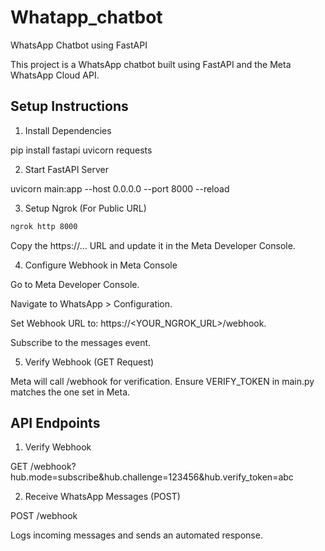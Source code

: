 # Whatapp_chatbot

WhatsApp Chatbot using FastAPI

This project is a WhatsApp chatbot built using FastAPI and the Meta WhatsApp Cloud API.

## Setup Instructions

1. Install Dependencies

pip install fastapi uvicorn requests

2. Start FastAPI Server

uvicorn main:app --host 0.0.0.0 --port 8000 --reload

3. Setup Ngrok (For Public URL)
```bash
ngrok http 8000
```
Copy the https://... URL and update it in the Meta Developer Console.

4. Configure Webhook in Meta Console

Go to Meta Developer Console.

Navigate to WhatsApp > Configuration.

Set Webhook URL to: https://<YOUR_NGROK_URL>/webhook.

Subscribe to the messages event.

5. Verify Webhook (GET Request)

Meta will call /webhook for verification. Ensure VERIFY_TOKEN in main.py matches the one set in Meta.

## API Endpoints

1. Verify Webhook

GET /webhook?hub.mode=subscribe&hub.challenge=123456&hub.verify_token=abc

2. Receive WhatsApp Messages (POST)

POST /webhook

Logs incoming messages and sends an automated response.
